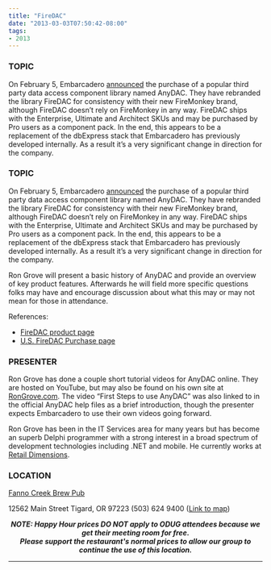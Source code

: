 ```yaml
---
title: "FireDAC"
date: "2013-03-03T07:50:42-08:00"
tags:
- 2013
---
```


<h3>TOPIC</h3>

<p>
On February 5, Embarcadero <a href="http://www.embarcadero.com/press-releases/embarcadero-technologies-acquires-high-performance-enterprise-database-connectivity-technology-for-developers">announced</a> the purchase of a popular third party data access component library named AnyDAC. They have rebranded the library FireDAC for consistency with their new FireMonkey brand, although FireDAC doesn’t rely on FireMonkey in any way. FireDAC ships with the Enterprise, Ultimate and Architect SKUs and may be purchased by Pro users as a component pack. In the end, this appears to be a replacement of the dbExpress stack that Embarcadero has previously developed internally. As a result it’s a very significant change in direction for the company.
</p>
<!--more--><h3>TOPIC</h3>

<p>
On February 5, Embarcadero <a href="http://www.embarcadero.com/press-releases/embarcadero-technologies-acquires-high-performance-enterprise-database-connectivity-technology-for-developers">announced</a> the purchase of a popular third party data access component library named AnyDAC. They have rebranded the library FireDAC for consistency with their new FireMonkey brand, although FireDAC doesn’t rely on FireMonkey in any way. FireDAC ships with the Enterprise, Ultimate and Architect SKUs and may be purchased by Pro users as a component pack. In the end, this appears to be a replacement of the dbExpress stack that Embarcadero has previously developed internally. As a result it’s a very significant change in direction for the company.
</p>

<p>
Ron Grove will present a basic history of AnyDAC and provide an overview of key product features. Afterwards he will field more specific questions folks may have and encourage discussion about what this may or may not mean for those in attendance. 
</p>

<p>
References:
</p>
<ul>
<li><a href="http://www.embarcadero.com/products/rad-studio/firedac">FireDAC product page</a></li>
<li><a href="https://store.embarcadero.com/542/catalog/category.44669/language.en/currency.USD/?id=ScCjP1CS7z">U.S. FireDAC Purchase page</a></li>
</ul>

<h3>PRESENTER</h3>

<p>
Ron Grove has done a couple short tutorial videos for AnyDAC online. They are hosted on YouTube, but may also be found on his own site at <a href="http://rongrove.com/Article/Index/anydac/page1">RonGrove.com</a>. The video “First Steps to use AnyDAC” was also linked to in the official AnyDAC help files as a brief introduction, though the presenter expects Embarcadero to use their own videos going forward.
</p>

<p>
Ron Grove has been in the IT Services area for many years but has become an superb Delphi programmer with a strong interest in a broad spectrum of development technologies including .NET and mobile.  He currently works at <a href="http://retaildimensions.com">Retail Dimensions</a>.
</p>

<h3>LOCATION</h3>

<a href="http://www.maxsfannocreek.com/Portland_Area_Meeting_Rooms/">Fanno Creek Brew Pub</a>
<p>
12562 Main Street
Tigard, OR 97223
(503) 624 9400
(<a href="http://maps.google.com/maps?q=12562+SW+Main+St,+Tigard,+Oregon+97223&hl=en&ll=45.429457,-122.775028&spn=0.005383,0.011362&sll=37.0625,-95.677068&sspn=59.856937,102.128906&om=1&hnear=12562+SW+Main+St,+Tigard,+Oregon+97223&t=h&z=17&vpsrc=6">Link to map</a>)
</p>


<p align="center"><strong><em>NOTE: Happy Hour prices DO NOT apply to ODUG attendees because we get their meeting room for free.<br />Please support the restaurant's normal prices to allow our group to continue the use of this location.</em></strong></p>

<hr>
